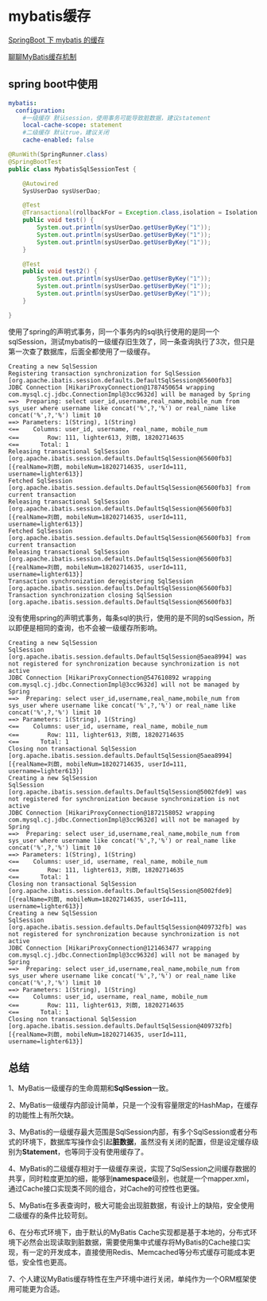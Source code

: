 # mybatis缓存

[SpringBoot 下 mybatis 的缓存](https://www.cnblogs.com/zhuwbox/p/10460765.html)

[聊聊MyBatis缓存机制](https://tech.meituan.com/2018/01/19/mybatis-cache.html)

## spring boot中使用

```yaml
mybatis:
  configuration:
    #一级缓存 默认session，使用事务可能导致脏数据，建议statement
    local-cache-scope: statement
    #二级缓存 默认true，建议关闭
    cache-enabled: false
```



```java
@RunWith(SpringRunner.class)
@SpringBootTest
public class MybatisSqlSessionTest {

    @Autowired
    SysUserDao sysUserDao;

    @Test
    @Transactional(rollbackFor = Exception.class,isolation = Isolation.READ_COMMITTED)
    public void test() {
        System.out.println(sysUserDao.getUserByKey("1"));
        System.out.println(sysUserDao.getUserByKey("1"));
        System.out.println(sysUserDao.getUserByKey("1"));
    }

    @Test
    public void test2() {
        System.out.println(sysUserDao.getUserByKey("1"));
        System.out.println(sysUserDao.getUserByKey("1"));
        System.out.println(sysUserDao.getUserByKey("1"));
    }

}
```
使用了spring的声明式事务，同一个事务内的sql执行使用的是同一个sqlSession，测试mybatis的一级缓存旧生效了，同一条查询执行了3次，但只是第一次查了数据库，后面全都使用了一级缓存。
```
Creating a new SqlSession
Registering transaction synchronization for SqlSession [org.apache.ibatis.session.defaults.DefaultSqlSession@65600fb3]
JDBC Connection [HikariProxyConnection@1787450654 wrapping com.mysql.cj.jdbc.ConnectionImpl@3cc9632d] will be managed by Spring
==>  Preparing: select user_id,username,real_name,mobile_num from sys_user where username like concat('%',?,'%') or real_name like concat('%',?,'%') limit 10 
==> Parameters: 1(String), 1(String)
<==    Columns: user_id, username, real_name, mobile_num
<==        Row: 111, lighter613, 刘朗, 18202714635
<==      Total: 1
Releasing transactional SqlSession [org.apache.ibatis.session.defaults.DefaultSqlSession@65600fb3]
[{realName=刘朗, mobileNum=18202714635, userId=111, username=lighter613}]
Fetched SqlSession [org.apache.ibatis.session.defaults.DefaultSqlSession@65600fb3] from current transaction
Releasing transactional SqlSession [org.apache.ibatis.session.defaults.DefaultSqlSession@65600fb3]
[{realName=刘朗, mobileNum=18202714635, userId=111, username=lighter613}]
Fetched SqlSession [org.apache.ibatis.session.defaults.DefaultSqlSession@65600fb3] from current transaction
Releasing transactional SqlSession [org.apache.ibatis.session.defaults.DefaultSqlSession@65600fb3]
[{realName=刘朗, mobileNum=18202714635, userId=111, username=lighter613}]
Transaction synchronization deregistering SqlSession [org.apache.ibatis.session.defaults.DefaultSqlSession@65600fb3]
Transaction synchronization closing SqlSession [org.apache.ibatis.session.defaults.DefaultSqlSession@65600fb3]
```
没有使用spring的声明式事务，每条sql的执行，使用的是不同的sqlSession，所以即便是相同的查询，也不会被一级缓存所影响。
```
Creating a new SqlSession
SqlSession [org.apache.ibatis.session.defaults.DefaultSqlSession@5aea8994] was not registered for synchronization because synchronization is not active
JDBC Connection [HikariProxyConnection@547610892 wrapping com.mysql.cj.jdbc.ConnectionImpl@3cc9632d] will not be managed by Spring
==>  Preparing: select user_id,username,real_name,mobile_num from sys_user where username like concat('%',?,'%') or real_name like concat('%',?,'%') limit 10 
==> Parameters: 1(String), 1(String)
<==    Columns: user_id, username, real_name, mobile_num
<==        Row: 111, lighter613, 刘朗, 18202714635
<==      Total: 1
Closing non transactional SqlSession [org.apache.ibatis.session.defaults.DefaultSqlSession@5aea8994]
[{realName=刘朗, mobileNum=18202714635, userId=111, username=lighter613}]
Creating a new SqlSession
SqlSession [org.apache.ibatis.session.defaults.DefaultSqlSession@5002fde9] was not registered for synchronization because synchronization is not active
JDBC Connection [HikariProxyConnection@1872158052 wrapping com.mysql.cj.jdbc.ConnectionImpl@3cc9632d] will not be managed by Spring
==>  Preparing: select user_id,username,real_name,mobile_num from sys_user where username like concat('%',?,'%') or real_name like concat('%',?,'%') limit 10 
==> Parameters: 1(String), 1(String)
<==    Columns: user_id, username, real_name, mobile_num
<==        Row: 111, lighter613, 刘朗, 18202714635
<==      Total: 1
Closing non transactional SqlSession [org.apache.ibatis.session.defaults.DefaultSqlSession@5002fde9]
[{realName=刘朗, mobileNum=18202714635, userId=111, username=lighter613}]
Creating a new SqlSession
SqlSession [org.apache.ibatis.session.defaults.DefaultSqlSession@409732fb] was not registered for synchronization because synchronization is not active
JDBC Connection [HikariProxyConnection@121463477 wrapping com.mysql.cj.jdbc.ConnectionImpl@3cc9632d] will not be managed by Spring
==>  Preparing: select user_id,username,real_name,mobile_num from sys_user where username like concat('%',?,'%') or real_name like concat('%',?,'%') limit 10 
==> Parameters: 1(String), 1(String)
<==    Columns: user_id, username, real_name, mobile_num
<==        Row: 111, lighter613, 刘朗, 18202714635
<==      Total: 1
Closing non transactional SqlSession [org.apache.ibatis.session.defaults.DefaultSqlSession@409732fb]
[{realName=刘朗, mobileNum=18202714635, userId=111, username=lighter613}]
```



## 总结

1、MyBatis一级缓存的生命周期和**SqlSession**一致。

2、MyBatis一级缓存内部设计简单，只是一个没有容量限定的HashMap，在缓存的功能性上有所欠缺。

3、MyBatis的一级缓存最大范围是SqlSession内部，有多个SqlSession或者分布式的环境下，数据库写操作会引起**脏数据**，虽然没有关闭的配置，但是设定缓存级别为**Statement**，也等同于没有使用缓存了。

4、MyBatis的二级缓存相对于一级缓存来说，实现了SqlSession之间缓存数据的共享，同时粒度更加的细，能够到**namespace**级别，也就是一个mapper.xml，通过Cache接口实现类不同的组合，对Cache的可控性也更强。

5、MyBatis在多表查询时，极大可能会出现脏数据，有设计上的缺陷，安全使用二级缓存的条件比较苛刻。

6、在分布式环境下，由于默认的MyBatis Cache实现都是基于本地的，分布式环境下必然会出现读取到脏数据，需要使用集中式缓存将MyBatis的Cache接口实现，有一定的开发成本，直接使用Redis、Memcached等分布式缓存可能成本更低，安全性也更高。

7、个人建议MyBatis缓存特性在生产环境中进行关闭，单纯作为一个ORM框架使用可能更为合适。